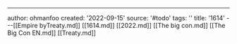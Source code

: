 ---
author: ohmanfoo
created: '2022-09-15'
source: '#todo'
tags: ''
title: '1614'
---[[Empire byTreaty.md]]
[[1614.md]]
[[2022.md]]
[[The big con.md]]
[[The Big Con EN.md]]
[[Treaty.md]]
